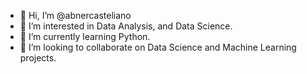 - 👋 Hi, I’m @abnercasteliano
- 👀 I’m interested in Data Analysis, and Data Science.
- 🌱 I’m currently learning Python.
- 💞️ I’m looking to collaborate on Data Science and Machine Learning projects.

<!---
abnercasteliano/abnercasteliano is a ✨ special ✨ repository because its `README.md` (this file) appears on your GitHub profile.
You can click the Preview link to take a look at your changes.
--->
